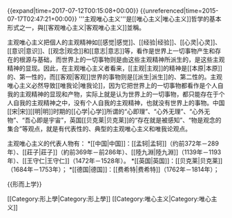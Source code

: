{{expand|time=2017-07-12T00:15:08+00:00}}
{{unreferenced|time=2015-07-17T02:47:21+00:00}}
'''主观唯心主义'''是[[唯心主义|唯心主义]]哲学的基本形式之一，與[[客观唯心主义|客观唯心主义]]並稱。

主观唯心主义把個人的主观精神如[[感觉|感觉]]、[[经验|经验]]、[[心灵|心灵]]、[[意识|意识]]、[[观念|观念]]和[[意志|意志]]等，看作是世界上一切事物产生和存在的根源与基础，而世界上的一切事物则是由这些主观精神所派生的，是这些主观精神的显现。因此，在主观唯心主义者看来，[[主观|主观]]的精神是[[本原|本原]]的、第一性的，而[[客观|客观]]世界的事物则是[[派生|派生]]的、第二性的。主观唯心主义必然导致[[唯我论|唯我论]]，因为它把世界上的一切事物都看作是个人自我的主观精神的显现和产物，实际上就是认为世界上的一切事物，都只能存在于个人自我的主观精神之中，没有个人自我的主观精神，也就没有世界上的事物。中国[[宋|宋]][[明|明]]时期的[[心学|心学]]所谓的“心即理”、“心外无理”、“心外无物”、“吾心即是宇宙”，英国[[贝克莱|贝克莱]]的“存在就是被感知”、“物是观念的集合”等观点，就是有代表性的、典型的主观唯心主义和唯我论观点。

主观唯心主义的代表人物有：
*[[中国|中国]]：[[孟轲|孟轲]]（约前372年－289年）、[[莊子|莊子]]（約前369年－前286年）、[[陸九淵|陸九淵]]（1139年－1193年）、[[王守仁|王守仁]]（1472年－1528年）。
*[[英国|英国]]：[[贝克莱|贝克莱]]（1684年－1753年）；
*[[德国|德国]]：[[费希特|费希特]]（1762年－1814年）；


{{形而上学}}

[[Category:形上學|Category:形上學]]
[[Category:唯心主义|Category:唯心主义]]
